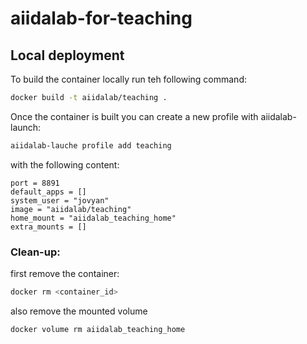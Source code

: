 # aiidalab-for-teaching
## Local deployment
To build the container locally run teh following command:

```bash
docker build -t aiidalab/teaching .
```

Once the container is built you can create a new profile with aiidalab-launch:
```bash
aiidalab-lauche profile add teaching
```
with the following content:
```
port = 8891
default_apps = []
system_user = "jovyan"
image = "aiidalab/teaching"
home_mount = "aiidalab_teaching_home"
extra_mounts = []
```

### Clean-up:
first remove the container:
```bash
docker rm <container_id>
```
also remove the mounted volume
```bash
docker volume rm aiidalab_teaching_home
```